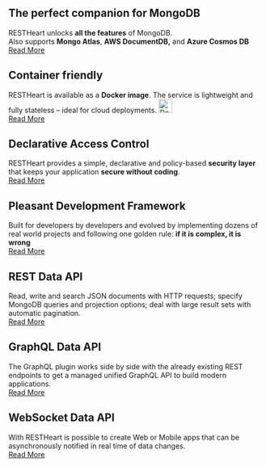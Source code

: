 <div class="row mt-4">
    <article class="mt-4 mt-lg-0 col-lg-4 zoom">
        <div class="card newsText text-justified h-100 w-100">
            <div class="card-body">
                <h1 class="mb-4"><span class="highlightcolor">The perfect companion for MongoDB</span></h1>
                <div>RESTHeart unlocks <strong>all the features</strong> of MongoDB. </div>
                <div class="mt-1">
                    Also supports <strong>Mongo Atlas</strong>, <strong>AWS DocumentDB,</strong> and <strong>Azure Cosmos DB</strong>
                </div>
            </div>
            <div class="d-flex w-100 justify-content-end">
                <a class="btn btn-m" href="{{ "/use-cases/rest-api" | prepend: site.baseurl }}">Read More</a>
            </div>
        </div>
    </article>
    <article class="mt-4 mt-lg-0 col-lg-4 zoom">
        <div class="card newsText text-justified h-100 w-100">
            <div class="card-body">
                <h1 class="mb-4"><span class="highlightcolor">Container friendly</span></h1>
                <div>
                    RESTHeart is available as a <strong>Docker image</strong>. The service is lightweight and fully stateless – ideal for cloud deployments.
                    <a class="mt-1" href="https://hub.docker.com/r/softinstigate/restheart">
                        <img height="27" class="align-top rounded sm-2 mt-2 xs-2 img-responsive" alt="Docker Pulls"
                            src="https://img.shields.io/docker/pulls/softinstigate/restheart.svg?style=for-the-badge">
                    </a>
                </div>
            </div>
            <div class="d-flex w-100 justify-content-end">
                <a class="btn btn-m" href="{{ "/docs/setup-with-docker" | prepend: site.baseurl }}">Read More</a>
            </div>
        </div>
    </article>
    <article class="mt-4 mt-lg-0 col-lg-4 zoom">
        <div class="card newsText text-justified h-100 w-100">
            <div class="card-body">
                <h1 class="mb-4"><span class="highlightcolor">Declarative Access Control</span></h1>
                <div>RESTHeart provides a simple, declarative and policy-based <strong>security layer</strong> that keeps your application <strong>secure without coding</strong>.
                </div>
            </div>
            <div class="d-flex w-100 justify-content-end">
                <a class="btn btn-m" href="{{ "/docs/security/overview/#understanding-restheart-security" | prepend: site.baseurl }}">Read More</a>
            </div>
        </div>
    </article>
</div>

<div class="row mt-4">
    <article class="mt-4 mt-lg-0 col-lg-12 zoom">
        <div class="card newsText text-justified h-100 w-100">
            <div class="card-body">
                <h1 class="mb-4"><span class="highlightcolor">Pleasant Development Framework</span></h1>
                <div>
                    <div class="text-center">
                    Built for developers by developers and evolved by implementing dozens of real world projects and following one golden rule: <strong>if it is complex, it is wrong</strong>
                    </div>
                </div>
            </div>
            <div class="d-flex w-100 justify-content-end">
                <a class="btn btn-m" href="{{ "/docs/plugins/overview/" | prepend: site.baseurl }}">Read More</a>
            </div>
        </div>
    </article>
</div>

<div class="row my-4">
    <article class="mt-4 mt-lg-0 col-lg-4 zoom">
        <div class="card newsText text-justified h-100 w-100">
            <div class="card-body">
                <h1 class="mb-4"><span class="highlightcolor">REST Data API</span></h1>
                <div>
                Read, write and search JSON documents with HTTP requests; specify MongoDB queries and projection options; deal with large result sets with automatic pagination.
                </div>
            </div>
            <div class="d-flex w-100 justify-content-end">
                <a class="btn btn-m" href="{{ "/docs/tutorial/" | prepend: site.baseurl }}">Read More</a>
            </div>
        </div>
    </article>
    <article class="mt-4 mt-lg-0 col-lg-4 zoom">
        <div class="card newsText text-justified h-100 w-100">
            <div class="card-body">
                <h1 class="mb-4"><span class="highlightcolor">GraphQL Data API</span></h1>
                <div>
                    The GraphQL plugin works side by side with the already existing REST endpoints to get a managed unified GraphQL API to build modern applications.
                </div>
            </div>
            <div class="d-flex w-100 justify-content-end">
                <a class="btn btn-m" href="{{ "/docs/mongodb-graphql/example/" | prepend: site.baseurl }}">Read More</a>
            </div>
        </div>
    </article>
    <article class="mt-4 mt-lg-0 col-lg-4 zoom">
        <div class="card newsText text-justified h-100 w-100">
            <div class="card-body">
                <h1 class="mb-4"><span class="highlightcolor">WebSocket Data API</span></h1>
                <div>
                With RESTHeart is possible to create Web or Mobile apps that can be asynchronously notified in real time of data changes.
                </div>
            </div>
            <div class="d-flex w-100 justify-content-end">
                <a class="btn btn-m" href="{{ "/docs/mongodb-websocket/" | prepend: site.baseurl }}">Read More</a>
            </div>
        </div>
    </article>
</div>